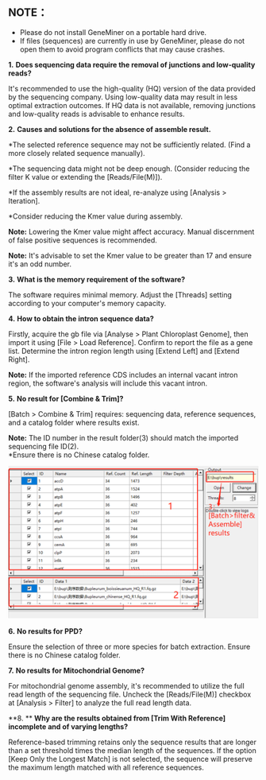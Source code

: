 ## NOTE：
* Please do not install GeneMiner on a portable hard drive.
* If files (sequences) are currently in use by GeneMiner, please do not open them to avoid program conflicts that may cause crashes.



**1.** **Does sequencing data require the removal of junctions and low-quality reads?**


It's recommended to use the high-quality (HQ) version of the data provided by the sequencing company. Using low-quality data may result in less optimal extraction outcomes. If HQ data is not available, removing junctions and low-quality reads is advisable to enhance results.




**2.** **Causes and solutions for the absence of assemble result.**


*The selected reference sequence may not be sufficiently related. (Find a more closely related sequence manually).

*The sequencing data might not be deep enough. (Consider reducing the filter K value or extending the [Reads/File(M)]).

*If the assembly results are not ideal, re-analyze using [Analysis > Iteration].

*Consider reducing the Kmer value during assembly.

**Note:**  Lowering the Kmer value might affect accuracy. Manual discernment of false positive sequences is recommended.


**Note:**  It's advisable to set the Kmer value to be greater than 17 and ensure it's an odd number.




**3.** **What is the memory requirement of the software?**


The software requires minimal memory. Adjust the [Threads] setting according to your computer's memory capacity.




**4.** **How to obtain the intron sequence data?**


Firstly, acquire the gb file via [Analyse > Plant Chloroplast Genome], then import it using [File > Load Reference]. Confirm to report the file as a gene list. Determine the intron region length using [Extend Left] and [Extend Right].

**Note:** If the imported reference CDS includes an internal vacant intron region, the software's analysis will include this vacant intron.




**5.** **No result for  [Combine & Trim]?**


[Batch > Combine & Trim] requires: sequencing data, reference sequences, and a catalog folder where results exist.

**Note:** The ID number in the result folder(3) should match the imported sequencing file ID(2).  
*Ensure there is no Chinese catalog folder.

![](images/trim_details.jpg)




**6.** **No results for PPD?**


Ensure the selection of three or more species for batch extraction. Ensure there is no Chinese catalog folder.




**7.** **No results for Mitochondrial Genome?**


For mitochondrial genome assembly, it's recommended to utilize the full read length of the sequencing file. Uncheck the [Reads/File(M)] checkbox at [Analysis > Filter] to analyze the full read length data.


**8. ** **Why are the results obtained from [Trim With Reference] incomplete and of varying lengths?**

Reference-based trimming retains only the sequence results that are longer than a set threshold times the median length of the sequences. If the option [Keep Only the Longest Match] is not selected, the sequence will preserve the maximum length matched with all reference sequences.






